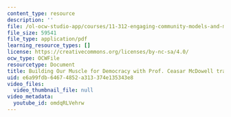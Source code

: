 ```yaml
---
content_type: resource
description: ''
file: /ol-ocw-studio-app/courses/11-312-engaging-community-models-and-methods-for-designers-and-planners-spring-2020/omdqRLVehrw_transcript.pdf
file_size: 59541
file_type: application/pdf
learning_resource_types: []
license: https://creativecommons.org/licenses/by-nc-sa/4.0/
ocw_type: OCWFile
resourcetype: Document
title: Building Our Muscle for Democracy with Prof. Ceasar McDowell transcript
uid: e6a99fdb-6467-4852-a313-374e135343e8
video_files:
  video_thumbnail_file: null
video_metadata:
  youtube_id: omdqRLVehrw
---
```

